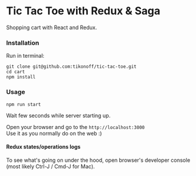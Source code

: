 
# Tic Tac Toe with Redux & Saga


Shopping cart with React and Redux.

### Installation 

Run in terminal:

```
git clone git@github.com:tikonoff/tic-tac-toe.git
cd cart
npm install
```


### Usage

```
npm run start
```

Wait few seconds while server starting up.

Open your browser and go to the `http://localhost:3000`
<br>Use it as you normally do on the web :) 


#### Redux states/operations logs

To see what's going on under the hood, open browser's developer console (most likely Ctrl-J / Cmd-J for Mac).